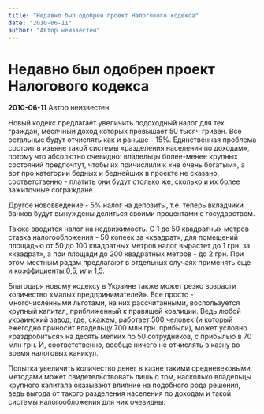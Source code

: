 ```yaml
---
title: "Недавно был одобрен проект Налогового кодекса"
date: "2010-06-11"
author: "Автор неизвестен"
---
```


# Недавно был одобрен проект Налогового кодекса

**2010-06-11** Автор неизвестен

Новый кодекс предлагает увеличить подоходный налог для тех граждан, месячный доход которых превышает 50 тысяч гривен. Все остальные будут отчислять как и раньше - 15%. Единственная проблема состоит в изъяне такой системы «разделения населения по доходам», потому что абсолютно очевидно: владельцы более-менее крупных состояний предпочтут, чтобы их причислили к «не очень богатым», а вот про категории бедных и беднейших в проекте не сказано, соответственно - платить они будут столько же, сколько и их более зажиточные сограждане.

Другое нововведение - 5% налог на депозиты, т.е. теперь вкладчики банков будут вынуждены делиться своими процентами с государством.

Также вводится налог на недвижимость. С 1 до 50 квадратных метров ставка налогообложения - 50 копеек за «квадрат», для помещений площадью от 50 до 100 квадратных метров налог вырастет до 1 грн. за «квадрат», а при площади до 200 квадратных метров - до 2 грн. При этом местным радам предлагают в отдельных случаях применять еще и коэффициенты 0,5, или 1,5.

Благодаря новому кодексу в Украине также может резко возрасти количество «малых предпринимателей». Все просто - многочисленными льготами, на них рассчитанными, воспользуется крупный капитал, приближенный к правящей коалиции. Ведь любой украинский завод, где, скажем, работает 500 человек (и который ежегодно приносит владельцу 700 млн грн. прибыли), может условно «раздробиться» на десять мелких по 50 сотрудников, с прибылью в 70 млн грн. И, соответственно, вообще ничего не отчислять в казну во время налоговых каникул.

Попытка увеличить количество денег в казне такими средневековыми методами может свидетельствовать лишь о том, насколько владельцы крупного капитала оказывают влияние на подобного рода решения, ведь выгода от такого разделения населения по доходам и такой системы налогообложения для них очевидны.